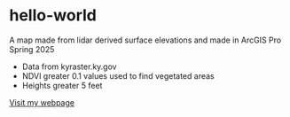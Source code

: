 # hello-world

A map made from lidar derived surface elevations and made in ArcGIS Pro Spring 2025

* Data from kyraster.ky.gov
* NDVI greater 0.1 values used to find vegetated areas 
* Heights greater 5 feet

[Visit my webpage](#)
